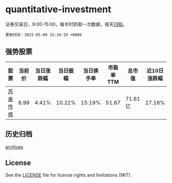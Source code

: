 # quantitative-investment

证券交易日，9:00-15:00，每半时抓取一次数据，按天[归档](archives)。

`更新时间：2025-05-09 15:34:19 +0800`

## 强势股票

|股票|当前价|当日涨跌幅|当日振幅|当日换手率|市盈率TTM|总市值|近10日涨跌幅|
|----|----|----|----|----|----|----|----|
|[苏奥传感](https://xueqiu.com/S/SZ300507)|8.99|4.41%|10.22%|15.19%|51.87|71.61亿|27.16%|

## 历史归档

[archives](archives)

## License

See the [LICENSE](LICENSE) file for license rights and limitations (MIT).